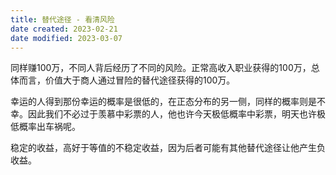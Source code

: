 ```yaml
---
title: 替代途径 - 看清风险
date created: 2023-02-21
date modified: 2023-03-07
---
```


同样赚100万，不同人背后经历了不同的风险。正常高收入职业获得的100万，总体而言，价值大于商人通过冒险的替代途径获得的100万。

幸运的人得到那份幸运的概率是很低的，在正态分布的另一侧，同样的概率则是不幸。因此我们不必过于羡慕中彩票的人，他也许今天极低概率中彩票，明天也许极低概率出车祸呢。

稳定的收益，高好于等值的不稳定收益，因为后者可能有其他替代途径让他产生负收益。
